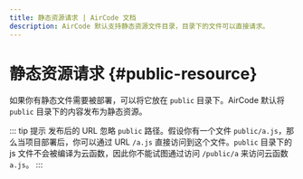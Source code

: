 ```yaml
---
title: 静态资源请求 | AirCode 文档
description: AirCode 默认支持静态资源文件目录，目录下的文件可以直接请求。
---
```


# 静态资源请求 {#public-resource}

如果你有静态文件需要被部署，可以将它放在 `public` 目录下。AirCode 默认将 `public` 目录下的内容发布为静态资源。

::: tip 提示
发布后的 URL 忽略 `public` 路径。假设你有一个文件 `public/a.js`，那么当项目部署后，你可以通过 URL `/a.js` 直接访问到这个文件。`public` 目录下的 js 文件不会被编译为云函数，因此你不能试图通过访问 `/public/a` 来访问云函数 `a.js`。
:::